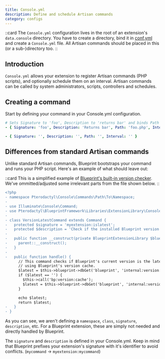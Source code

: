 ```yaml
---
title: Console.yml
description: Define and schedule Artisan commands
category: configs
---
```


::card
The `Console.yml` configuration lives in the root of an extension's `data.console` directory. You have to create a directory, bind it in [conf.yml](/docs/configs/confyml#dataconsole) and create a `Console.yml` file. All Artisan commands should be placed in this (or a sub-)directory too.
::

## Introduction

`Console.yml` allows your extension to register Artisan commands (PHP scripts), and optionally schedule them on an interval. Artisan commands can be called by system administrators, scripts, controllers and schedules.

## Creating a command

Start by defining your command in your Console.yml configuration.

<!-- prettier-ignore -->
```yaml [Console.yml]
# Sets Signature to 'foo', Description to 'returns bar' and binds Path to 'foo.php'
- { Signature: 'foo', Description: 'Returns bar', Path: 'foo.php', Interval: '' }
```

```yaml [Console.yml]
- { Signature: '', Description: '', Path: '', Interval: '' }
```

## Differences from standard Artisan commands

Unlike standard Artisan commands, Blueprint bootstraps your command and runs your PHP script. Here's an example of what should leave out:

::card
This is a simplified example of [Blueprint's built-in version checker](https://github.com/BlueprintFramework/framework/blob/main/app/Console/Commands/BlueprintFramework/Version/VersionLatestCommand.php). We've ommitted/adjusted some irrelevant parts from the file shown below.
::

```diff [is_latest.php]
<?php
- namespace Pterodactyl\Console\Commands\Path\To\Namespace;
-
- use Illuminate\Console\Command;
- use Pterodactyl\BlueprintFramework\Libraries\ExtensionLibrary\Console\BlueprintConsoleLibrary as BlueprintExtensionLibrary;
-
- class VersionLatestCommand extends Command {
-   protected $signature = 'myextension:islatest';
-   protected $description = 'Check if the installed Blueprint version is the latest version';
-
-   public function __construct(private BlueprintExtensionLibrary $blueprint) {
-     parent::__construct();
-   }
-
-   public function handle() {
      // This command checks if Blueprint's current version is the latest version
      // using Blueprint's version cache.
      $latest = $this->blueprint->dbGet('blueprint', 'internal:version:latest');
      if ($latest == '') {
        $this->call('bp:version:cache');
        $latest = $this->blueprint->dbGet('blueprint', 'internal:version:latest');
      }

      echo $latest;
      return $latest;
-   }
- }
```

As you can see, we aren't defining a `namespace`, `class`, `signature`, `description`, etc. For a Blueprint extension, these are simply not needed and directly handled by Blueprint.

The `signature` and `description` is defined in your Console.yml. Keep in mind that Blueprint prefixes your extension's signature with it's identifier to avoid conflicts. (`mycommand` -> `myextension:mycommand`)

